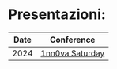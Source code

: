 # Presentazioni:

| Date     | Conference      |
| ------------- | ------------- |
|    2024   | [1nn0va Saturday](https://github.com/andreatosato/Presentations/blob/main/2024/09/28/1nn0va%20Saturday%202024%20-%20NET%20Aspire.pptx) |